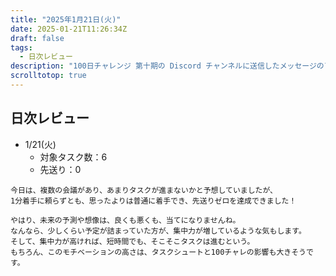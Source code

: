 ```yaml
---
title: "2025年1月21日(火)"
date: 2025-01-21T11:26:34Z
draft: false
tags: 
  - 日次レビュー
description: "100日チャレンジ 第十期の Discord チャンネルに送信したメッセージのアーカイブ"
scrolltotop: true
---
```


## 日次レビュー

- 1/21(火)
  - 対象タスク数：6
  - 先送り：0

```
今日は、複数の会議があり、あまりタスクが進まないかと予想していましたが、
1分着手に頼らずとも、思ったよりは普通に着手でき、先送りゼロを達成できました！

やはり、未来の予測や想像は、良くも悪くも、当てになりませんね。
なんなら、少しくらい予定が詰まっていた方が、集中力が増しているような気もします。
そして、集中力が高ければ、短時間でも、そこそこタスクは進むという。
もちろん、このモチベーションの高さは、タスクシュートと100チャレの影響も大きそうです。
```
